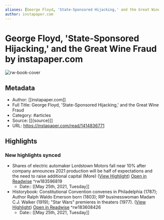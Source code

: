 ```yaml
---
aliases: [George Floyd, 'State-Sponsored Hijacking,' and the Great Wine Fraud, George Floyd, 'State-Sponsored Hijacking,' and the Great Wine Fraud]
author: instapaper.com
---
```

# George Floyd, 'State-Sponsored Hijacking,' and the Great Wine Fraud by instapaper.com

![rw-book-cover](https://readwise-assets.s3.amazonaws.com/static/images/article2.74d541386bbf.png)

## Metadata
- Author: [[instapaper.com]]
- Full Title: George Floyd, 'State-Sponsored Hijacking,' and the Great Wine Fraud
- Category: #articles
- Source: [[{source}]]
- URL: https://instapaper.com/read/1414836771

## Highlights
### New highlights synced
- Shares of electric automaker Lordstown Motors fall near 10% after company announces 2021 production will be half of expectations and the need to raise additional capital (More) ([View Highlight](https://instapaper.com/read/1414836771/16494171)) [Open in Readwise](https://readwise.io/open/183596819) ^rw183596819
    - Date:: [[May 25th, 2021, Tuesday]]
- Historybook: Constitutional Convention convenes in Philadelphia (1787); Author Ralph Waldo Emerson born (1803); RIP businesswoman Madam C.J. Walker (1919); "Star Wars" premieres in theaters (1977). ([View Highlight](https://instapaper.com/read/1414836771/16495001)) [Open in Readwise](https://readwise.io/open/183608426) ^rw183608426
    - Date:: [[May 25th, 2021, Tuesday]]
